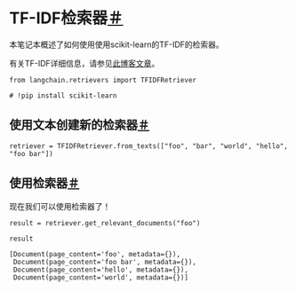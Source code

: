 

TF-IDF检索器[＃](#tf-idf-retriever "永久链接到此标题")
==========================================

本笔记本概述了如何使用使用scikit-learn的TF-IDF的检索器。

有关TF-IDF详细信息，请参见[此博客文章](https://medium.com/data-science-bootcamp/tf-idf-basics-of-information-retrieval-48de122b2a4c)。

```
from langchain.retrievers import TFIDFRetriever

```

```
# !pip install scikit-learn

```

使用文本创建新的检索器[＃](#create-new-retriever-with-texts "永久链接到此标题")
-----------------------------------------------------------

```
retriever = TFIDFRetriever.from_texts(["foo", "bar", "world", "hello", "foo bar"])

```

使用检索器[＃](#use-retriever "永久链接到此标题")
-----------------------------------

现在我们可以使用检索器了！

```
result = retriever.get_relevant_documents("foo")

```

```
result

```

```
[Document(page_content='foo', metadata={}),
 Document(page_content='foo bar', metadata={}),
 Document(page_content='hello', metadata={}),
 Document(page_content='world', metadata={})]

```

